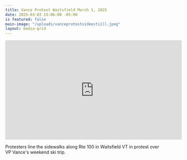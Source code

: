 ```yaml
---
title: Vance Protest Waitsfield March 1, 2025
date: 2025-03-03 15:06:00 -05:00
is featured: false
main-image: "/uploads/vanceprotestvideostiill.jpeg"
layout: media-grid
---
```


<iframe width="560" height="315" src="https://www.youtube.com/embed/WX-uMnc4JZA?si=2x72dGBN06Q5dn69" title="YouTube video player" frameborder="0" allow="accelerometer; autoplay; clipboard-write; encrypted-media; gyroscope; picture-in-picture; web-share" referrerpolicy="strict-origin-when-cross-origin" allowfullscreen></iframe>

Protesters line the sidewalks along Rte 100 in Waitsfield VT in protest over VP Vance's weekend ski trip.  